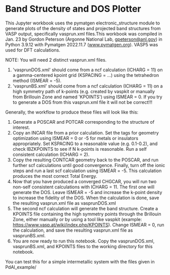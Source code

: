# Band Structure and DOS Plotter 
This Jupyter workbook uses the pymatgen electronic_structure module to generate plots of the density of states and projected band structures from VASP output, specifically vasprun.xml files.This workbook was compiled in Jan. 23 by Gordon Peterson (Argonne National Lab, gpeterson@anl.gov) in Python 3.9.12 with Pymatgen 2022.11.7 (www.pymatgen.org). VASP5 was used for DFT calculations.

NOTE: You will need 2 distinct vasprun.xml files. 
1. 'vasprunDOS.xml' should come from a ncf calculation (ICHARG = 11) on a gamma-centered kpoint grid (KSPACING = ...) using the tetrahedron method (ISMEAR = -5).
2. 'vasprunBS.xml' should come from a ncf calculation (ICHARG = 11) on a high symmetry path of k-points (e.g. created by vaspkit or manually from Brillouin Zone and named 'KPOINTS') using ISMEAR = 0. If you try to generate a DOS from this vasprun.xml file it will not be correct!!!

Generally, the workflow to produce these files will look like this:
1. Generate a POSCAR and POTCAR corresponding to the structure of interest.
2. Copy an INCAR file from a prior calculation. Set the tags for geometry optimization using ISMEAR = 0 or -5 for metals or insulators appropriately. Set KSPACING to a reasonable value (e.g. 0.1-0.2), and check IBZKPOINTS to see if N k-points is reasonable. Run a self consistent calculation (ICHARG = 2).
3. Copy the resulting CONTCAR geometry back to the POSCAR, and run further scf calculations until good convergence. Finally, turn off the ionic steps and run a last scf calculation using ISMEAR = -5. This calculation produces the most correct Total Energy.
4. Now that you have produced a converged CHGCAR, you will run two non-self consistent calculations with ICHARG = 11. The first one will generate the DOS. Leave ISMEAR = -5 and increase the k-point density to increase the fidelity of the DOS. When the calculation is done, save the resulting vasprun.xml file as vasprunDOS.xml
5. The second ncf calculation will generate the band structure. Create a KPOINTS file containing the high symmetry points through the Brillouin Zone, either manually or by using a tool like vaspkit (example: https://www.vasp.at/wiki/index.php/KPOINTS). Change ISMEAR = 0, run the calculation, and save the resulting vasprun.xml file as vasprunBS.xml. 
6. You are now ready to run this notebook. Copy the vasprunDOS.xml, vasprunBS.xml, and KPOINTS files to the working directory for this notebook.

You can test this for a simple intermetallic system with the files given in PdAl_example/

